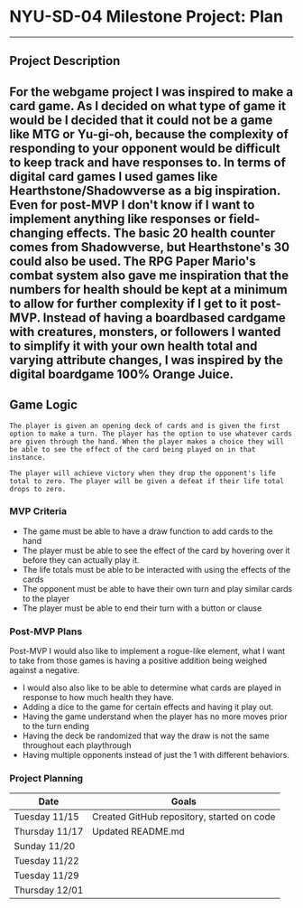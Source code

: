 # NYU-SD-04 Milestone Project: Plan
---

## Project Description

For the webgame project I was inspired to make a card game. As I decided on what type of game it would be I decided that it could not be a game like MTG or Yu-gi-oh, because the complexity of responding to your opponent would be difficult to keep track and have responses to. In terms of digital card games I used games like Hearthstone/Shadowverse as a big inspiration. Even for post-MVP I don't know if I want to implement anything like responses or field-changing effects. The basic 20 health counter comes from Shadowverse, but Hearthstone's 30 could also be used. The RPG Paper Mario's combat system also gave me inspiration that the numbers for health should be kept at a minimum to allow for further complexity if I get to it post-MVP. Instead of having a boardbased cardgame with creatures, monsters, or followers I wanted to simplify it with your own health total and varying attribute changes, I was inspired by the digital boardgame 100% Orange Juice. 
---
## Game Logic

```
The player is given an opening deck of cards and is given the first option to make a turn. The player has the option to use whatever cards are given through the hand. When the player makes a choice they will be able to see the effect of the card being played on in that instance.

The player will achieve victory when they drop the opponent's life total to zero. The player will be given a defeat if their life total drops to zero.
```
### MVP Criteria

- The game must be able to have a draw function to add cards to the hand
- The player must be able to see the effect of the card by hovering over it before they can actually play it.
- The life totals must be able to be interacted with using the effects of the cards
- The opponent must be able to have their own turn and play similar cards to the player
- The player must be able to end their turn with a button or clause

### Post-MVP Plans

Post-MVP I would also like to implement a rogue-like element, what I want to take from those games is having a positive addition being weighed against a negative.

- I would also also like to be able to determine what cards are played in response to how much health they have.
- Adding a dice to the game for certain effects and having it play out.
- Having the game understand when the player has no more moves prior to the turn ending
- Having the deck be randomized that way the draw is not the same throughout each playthrough
- Having multiple opponents instead of just the 1 with different behaviors.

### Project Planning

| Date | Goals | 
| --- | --- |
| Tuesday 11/15 | Created GitHub repository, started on code |
| Thursday 11/17 | Updated README.md |
| Sunday 11/20 | |
| Tuesday 11/22 | |
| Tuesday 11/29 | |
| Thursday 12/01 | |